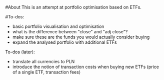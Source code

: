 #About
This is an attempt at portfolio optimisation based on ETFs.

#To-dos:

- basic portfolio visualisation and optimisation
- what is the difference between "close" and "adj close"?
- make sure these are the funds you would actually consider buying
- expand the analysed portfolio with additional ETFs

To-dos (later):
- translate all currencies to PLN
- introduce the notion of transaction costs when buying new ETFs (price of a single ETF, transaction fees)